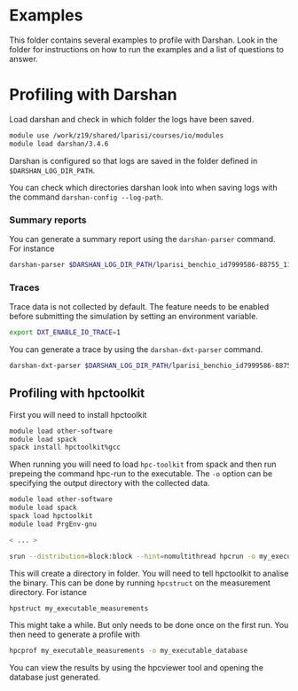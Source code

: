 # Examples

This folder contains several examples to profile with Darshan.
Look in the folder for instructions on how to run the examples and a list of questions to answer. 


# Profiling with Darshan

Load darshan and check in which folder the logs have been saved. 

```bash
module use /work/z19/shared/lparisi/courses/io/modules
module load darshan/3.4.6
```

Darshan is configured so that logs are saved in the folder defined in  `$DARSHAN_LOG_DIR_PATH`.

You can check which directories darshan look into when saving logs with the command `darshan-config --log-path`.

### Summary reports
You can generate a summary report using the `darshan-parser` command. For instance

```bash
darshan-parser $DARSHAN_LOG_DIR_PATH/lparisi_benchio_id7999586-88755_11-8-32949-14036386306537802543_1.darshan | less
```

### Traces 
Trace data is not collected by default. The feature needs to be enabled before submitting the simulation by setting an environment variable.

```bash
export DXT_ENABLE_IO_TRACE=1
```

You can generate a trace  by using the `darshan-dxt-parser` command. 

```bash
darshan-dxt-parser $DARSHAN_LOG_DIR_PATH/lparisi_benchio_id7999586-88755_11-8-32949-14036386306537802543_1.darshan | less
```


## Profiling with hpctoolkit

First you will need to install hpctoolkit

```bash
module load other-software
module load spack
spack install hpctoolkit%gcc
```

When running you will need to load `hpc-toolkit` from spack and then run prepeing the command hpc-run to the executable. The `-o` option can be specifying the output directory with the collected data.

```bash
module load other-software
module load spack
spack load hpctoolkit
module load PrgEnv-gnu

< ... >

srun --distribution=block:block --hint=nomultithread hpcrun -o my_executable_measurements my_executable

```

This will create a directory in folder. You will need to  tell hpctoolkit to analise the binary. This can be done by running `hpcstruct` on the measurement directory. For istance

```bash
hpstruct my_executable_measurements
```

This might take a while. But only needs to be done once on the first run.
You then need to generate a profile with 

```bash
hpcprof my_executable_measurements -o my_executable_database
```

You can view the results by using the hpcviewer tool and opening the database just generated.
